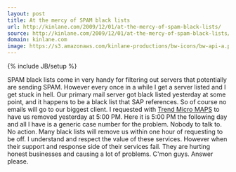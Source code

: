 ```yaml
---
layout: post
title: At the mercy of SPAM black lists
url: http://kinlane.com/2009/12/01/at-the-mercy-of-spam-black-lists/
source: http://kinlane.com/2009/12/01/at-the-mercy-of-spam-black-lists/
domain: kinlane.com
image: https://s3.amazonaws.com/kinlane-productions/bw-icons/bw-api-a.png
---
```

{% include JB/setup %}

<p>
     SPAM black lists come in very handy for filtering out servers that potentially are sending SPAM. However every once in a while I get a server listed and I get stuck in hell. Our primary mail server got black listed yesterday at some point, and it happens to be a black list that SAP references. So of course no emails will go to our biggest client. I requested with <a href="http://www.mail-abuse.com/">Trend Micro MAPS</a> to have us removed yesterday at 5:00 PM. Here it is 5:00 PM the following day and all I have is a generic case number for the problem. Nobody to talk to. No action. Many black lists will remove us within one hour of requesting to be off. I understand and respect the value of these services. However when their support and response side of their services fail. They are hurting honest businesses and causing a lot of problems. C'mon guys. Answer please.
</p>